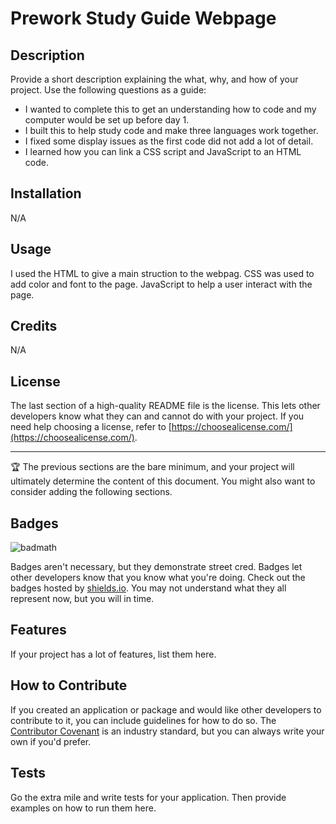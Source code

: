 # Prework Study Guide Webpage

## Description

Provide a short description explaining the what, why, and how of your project. Use the following questions as a guide:

- I wanted to complete this to get an understanding how to code and my computer would be set up before day 1.
- I built this to help study code and make three languages work together.
- I fixed some display issues as the first code did not add a lot of detail.
- I learned how you can link a CSS script and JavaScript to an HTML code.

## Installation

N/A

## Usage

I used the HTML to give a main struction to the webpag.
CSS was used to add color and font to the page.
JavaScript to help a user interact with the page.

## Credits

N/A

## License

The last section of a high-quality README file is the license. This lets other developers know what they can and cannot do with your project. If you need help choosing a license, refer to [https://choosealicense.com/](https://choosealicense.com/).

---

🏆 The previous sections are the bare minimum, and your project will ultimately determine the content of this document. You might also want to consider adding the following sections.

## Badges

![badmath](https://img.shields.io/github/languages/top/nielsenjared/badmath)

Badges aren't necessary, but they demonstrate street cred. Badges let other developers know that you know what you're doing. Check out the badges hosted by [shields.io](https://shields.io/). You may not understand what they all represent now, but you will in time.

## Features

If your project has a lot of features, list them here.

## How to Contribute

If you created an application or package and would like other developers to contribute to it, you can include guidelines for how to do so. The [Contributor Covenant](https://www.contributor-covenant.org/) is an industry standard, but you can always write your own if you'd prefer.

## Tests

Go the extra mile and write tests for your application. Then provide examples on how to run them here.
